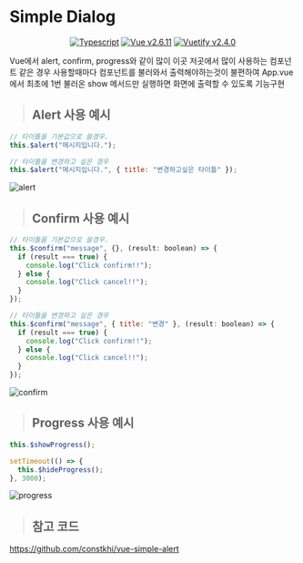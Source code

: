 # Simple Dialog

<center>

[![Typescript](https://img.shields.io/badge/Typescript-blue.svg)](https://www.typescriptlang.org/)
[![Vue v2.6.11](https://img.shields.io/badge/Vue-v2.6.11-blue.svg)](https://kr.vuejs.org/v2/guide/index.html)
[![Vuetify v2.4.0](https://img.shields.io/badge/Vuetify-v2.4.0-blue.svg)](https://vuetifyjs.com/en/)

</center>

Vue에서 alert, confirm, progress와 같이 많이 이곳 저곳에서 많이 사용하는 컴포넌트 같은 경우 사용할때마다 컴포넌트를 불러와서 출력해야하는것이 불편하여 App.vue에서 최초에 1번 불러온 show 메서드만 실행하면 화면에 출력할 수 있도록 기능구현

> ## Alert 사용 예시

```javascript
// 타이틀을 기본값으로 쓸경우.
this.$alert("메시지입니다.");

// 타이틀을 변경하고 싶은 경우
this.$alert("메시지입니다.", { title: "변경하고싶은 타이틀" });
```

![alert](https://user-images.githubusercontent.com/20200820/118649392-6bad9600-b81e-11eb-81c4-96b319adc489.gif)

> ## Confirm 사용 예시

```javascript
// 타이틀을 기본값으로 쓸경우.
this.$confirm("message", {}, (result: boolean) => {
  if (result === true) {
    console.log("Click confirm!!");
  } else {
    console.log("Click cancel!!");
  }
});

// 타이틀을 변경하고 싶은 경우
this.$confirm("message", { title: "변경" }, (result: boolean) => {
  if (result === true) {
    console.log("Click confirm!!");
  } else {
    console.log("Click cancel!!");
  }
});
```

![confirm](https://user-images.githubusercontent.com/20200820/118649463-7cf6a280-b81e-11eb-8318-a5817924c823.gif)

> ## Progress 사용 예시

```javascript
this.$showProgress();

setTimeout(() => {
  this.$hideProgress();
}, 3000);
```

![progress](https://user-images.githubusercontent.com/20200820/118649440-78ca8500-b81e-11eb-9e76-f88e17186809.gif)

> ## 참고 코드

https://github.com/constkhi/vue-simple-alert
